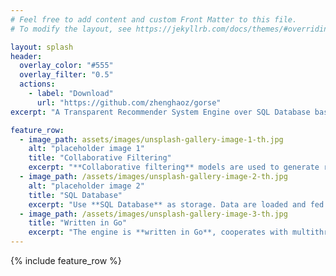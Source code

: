 ```yaml
---
# Feel free to add content and custom Front Matter to this file.
# To modify the layout, see https://jekyllrb.com/docs/themes/#overriding-theme-defaults

layout: splash
header:
  overlay_color: "#555"
  overlay_filter: "0.5"
  actions:
    - label: "Download"
      url: "https://github.com/zhenghaoz/gorse"
excerpt: "A Transparent Recommender System Engine over SQL Database based on Collaborative Filtering written in Go."

feature_row:
  - image_path: assets/images/unsplash-gallery-image-1-th.jpg
    alt: "placeholder image 1"
    title: "Collaborative Filtering"
    excerpt: "**Collaborative filtering** models are used to generate recommendation. Models includes matrix factorization, k nearest neighbor, slope one and co-clustering."
  - image_path: /assets/images/unsplash-gallery-image-2-th.jpg
    alt: "placeholder image 2"
    title: "SQL Database"
    excerpt: "Use **SQL Database** as storage. Data are loaded and fed to the model automatically. Recommendations are generated and cached in database."
  - image_path: /assets/images/unsplash-gallery-image-3-th.jpg
    title: "Written in Go"
    excerpt: "The engine is **written in Go**, cooperates with multithreading and SIMD. It means high performance and easy to deploy with a standalone binary."
---
```

{% include feature_row %}
